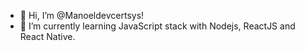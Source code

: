 - 👋 Hi, I’m @Manoeldevcertsys!
- 🌱 I’m currently learning JavaScript stack with Nodejs, ReactJS and React Native.

<!---
Manoeldevcertsys/Manoeldevcertsys is a ✨ special ✨ repository because its `README.md` (this file) appears on your GitHub profile.
You can click the Preview link to take a look at your changes.
--->
